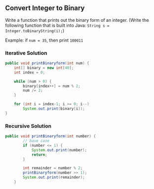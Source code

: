 ## Convert Integer to Binary

Write a function that prints out the binary form of an integer.
(Write the following function that is built into Java: `String s = Integer.toBinaryString(i);`)

Example: if `num = 35`, then print `100011`

### Iterative Solution
```java
public void printBinaryform(int num) {
    int[] binary = new int[40];
    int index = 0;

    while (num > 0) {
        binary[index++] = num % 2;
        num /= 2;
    }

    for (int i = index-1; i >= 0; i--)
        System.out.print(binary[i]);
}
```

### Recursive Solution
```java
public void printBinaryform(int number) {
        // base case
        if (number <= 1) {
            System.out.print(number);
            return;
        }

        int remainder = number % 2; 
        printBinaryform(number >> 1);
        System.out.print(remainder);
    }
```

